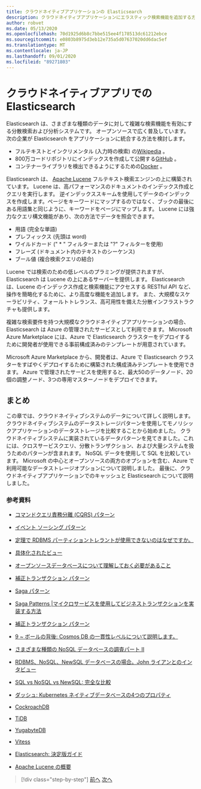 ```yaml
---
title: クラウドネイティブアプリケーションの Elasticsearch
description: クラウドネイティブアプリケーションにエラスティック検索機能を追加する方法について説明します。
author: robvet
ms.date: 05/13/2020
ms.openlocfilehash: 70d1925d6b8c7bbe515ee4f178513dc61212ebce
ms.sourcegitcommit: e0803b8975d3eb12e735a5d07637020dd6dac5ef
ms.translationtype: MT
ms.contentlocale: ja-JP
ms.lasthandoff: 09/01/2020
ms.locfileid: "89271803"
---
```

# <a name="elasticsearch-in-a-cloud-native-app"></a>クラウドネイティブアプリでの Elasticsearch

Elasticsearch は、さまざまな種類のデータに対して複雑な検索機能を有効にする分散検索および分析システムです。 オープンソースで広く普及しています。 次の企業が Elasticsearch をアプリケーションに統合する方法を検討します。

- フルテキストとインクリメンタル (入力時の検索) の[Wikipedia](https://blog.wikimedia.org/2014/01/06/wikimedia-moving-to-elasticsearch/) 。
- 800万コードリポジトリにインデックスを作成して公開する[GitHub](https://www.elastic.co/customers/github) 。  
- コンテナーライブラリを検出できるようにするための[Docker](https://www.elastic.co/customers/docker) 。

Elasticsearch は、 [Apache Lucene](https://lucene.apache.org/core/) フルテキスト検索エンジンの上に構築されています。 Lucene は、高パフォーマンスのドキュメントのインデックス作成とクエリを実行します。 逆インデックススキームを使用してデータのインデックスを作成します。ページをキーワードにマップするのではなく、ブックの最後にある用語集と同じように、キーワードをページにマップします。 Lucene には強力なクエリ構文機能があり、次の方法でデータを照会できます。

- 用語 (完全な単語)
- プレフィックス (先頭は word)
- ワイルドカード (" \* " フィルターまたは "?" フィルターを使用)
- フレーズ (ドキュメント内のテキストのシーケンス)
- ブール値 (複合検索クエリの結合)

Lucene では検索のための低レベルのプラミングが提供されますが、Elasticsearch は Lucene の上にあるサーバーを提供します。 Elasticsearch は、Lucene のインデックス作成と検索機能にアクセスする RESTful API など、操作を簡略化するために、より高度な機能を追加します。 また、大規模なスケーラビリティ、フォールトトレランス、高可用性を備えた分散インフラストラクチャも提供します。

複雑な検索要件を持つ大規模なクラウドネイティブアプリケーションの場合、Elasticsearch は Azure の管理されたサービスとして利用できます。 Microsoft Azure Marketplace には、Azure で Elasticsearch クラスターをデプロイするために開発者が使用できる事前構成済みのテンプレートが用意されています。

Microsoft Azure Marketplace から、開発者は、Azure で Elasticsearch クラスターをすばやくデプロイするために構築された構成済みテンプレートを使用できます。 Azure で管理されたサービスを使用すると、最大50のデータノード、20個の調整ノード、3つの専用マスターノードをデプロイできます。

## <a name="summary"></a>まとめ

この章では、クラウドネイティブシステムのデータについて詳しく説明します。 クラウドネイティブシステムのデータストレージパターンを使用してモノリシックアプリケーションのデータストレージを比較することから始めました。 クラウドネイティブシステムに実装されているデータパターンを見てきました。これには、クロスサービスクエリ、分散トランザクション、および大量システムを扱うためのパターンが含まれます。 NoSQL データを使用して SQL を比較しています。 Microsoft の中心とオープンソースの両方のオプションを含む、Azure で利用可能なデータストレージオプションについて説明しました。 最後に、クラウドネイティブアプリケーションでのキャッシュと Elasticsearch について説明しました。

### <a name="references"></a>参考資料

- [コマンドクエリ責務分離 (CQRS) パターン](https://docs.microsoft.com/azure/architecture/patterns/cqrs)

- [イベント ソーシング パターン](https://docs.microsoft.com/azure/architecture/patterns/event-sourcing)

- [定理で RDBMS パーティショントレラントが使用できないのはなぜですか。](https://stackoverflow.com/questions/36404765/why-isnt-rdbms-partition-tolerant-in-cap-theorem-and-why-is-it-available)

- [具体化されたビュー](https://docs.microsoft.com/azure/architecture/patterns/materialized-view)

- [オープンソースデータベースについて理解しておく必要があること](https://www.ibm.com/blogs/systems/all-you-really-need-to-know-about-open-source-databases/)

- [補正トランザクション パターン](https://docs.microsoft.com/azure/architecture/patterns/compensating-transaction)

- [Saga パターン](https://microservices.io/patterns/data/saga.html)

- [Saga Patterns |マイクロサービスを使用してビジネストランザクションを実装する方法](https://blog.couchbase.com/saga-pattern-implement-business-transactions-using-microservices-part/)

- [補正トランザクション パターン](https://docs.microsoft.com/azure/architecture/patterns/compensating-transaction)

- [9 ~ ボールの背後: Cosmos DB の一貫性レベルについて説明します。](https://blog.jeremylikness.com/blog/2018-03-23_getting-behind-the-9ball-cosmosdb-consistency-levels/)

- [さまざまな種類の NoSQL データベースの調査パート II](https://www.3pillarglobal.com/insights/exploring-the-different-types-of-nosql-databases)

- [RDBMS、NoSQL、NewSQL データベースの場合。John ライアンとのインタビュー](http://www.odbms.org/blog/2018/03/on-rdbms-nosql-and-newsql-databases-interview-with-john-ryan/)
  
- [SQL vs NoSQL vs NewSQL: 完全な比較](https://www.xenonstack.com/blog/sql-vs-nosql-vs-newsql/)

- [ダッシュ: Kubernetes ネイティブデータベースの4つのプロパティ](https://thenewstack.io/dash-four-properties-of-kubernetes-native-databases/)

- [CockroachDB](https://www.cockroachlabs.com/)

- [TiDB](https://pingcap.com/en/)

- [YugabyteDB](https://www.yugabyte.com/)

- [Vitess](https://vitess.io/)

- [Elasticsearch: 決定版ガイド](https://shop.oreilly.com/product/0636920028505.do)
  
- [Apache Lucene の概要](https://www.baeldung.com/lucene)

>[!div class="step-by-step"]
>[前へ](azure-caching.md)
>[次へ](resiliency.md) <!-- Next Chapter -->
